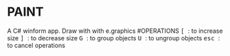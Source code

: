 # PAINT
A C# winform app.
Draw with with e.graphics
#OPERATIONS
<kbd> [ </kbd> : to increase size
<kbd> ] </kbd> : to decrease size
<kbd> G </kbd> : to group objects
<kbd> U </kbd> : to ungroup objects
<kbd> esc </kbd> : to cancel operations
